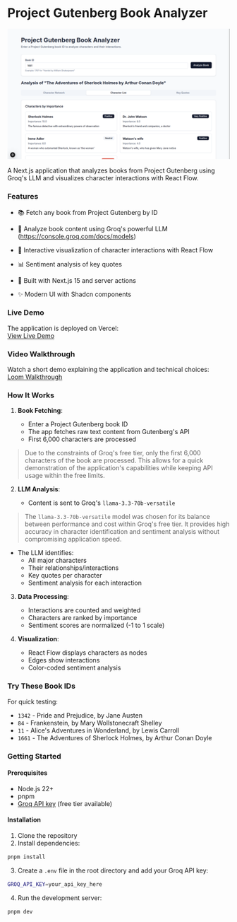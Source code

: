 # Project Gutenberg Book Analyzer

![Project Screenshot](/app/opengraph-image.png)

A Next.js application that analyzes books from Project Gutenberg using Groq's LLM and visualizes character interactions with React Flow.

### Features

- 📚 Fetch any book from Project Gutenberg by ID
- 🤖 Analyze book content using Groq's powerful LLM (https://console.groq.com/docs/models)

- 🎨 Interactive visualization of character interactions with React Flow
- 📊 Sentiment analysis of key quotes
- 🚀 Built with Next.js 15 and server actions
- ✨ Modern UI with Shadcn components

### Live Demo

The application is deployed on Vercel:  
[View Live Demo](https://project-gutenberg.lucasfranzolin.dev)

### Video Walkthrough

Watch a short demo explaining the application and technical choices:  
[Loom Walkthrough](https://www.loom.com/share/abdda3de54b74e248fe6c5283a886be7)

### How It Works

1. **Book Fetching**:

   - Enter a Project Gutenberg book ID
   - The app fetches raw text content from Gutenberg's API
   - First 6,000 characters are processed

> Due to the constraints of Groq's free tier, only the first 6,000 characters of the book are processed. This allows for a quick demonstration of the application's capabilities while keeping API usage within the free limits.

2. **LLM Analysis**:

   - Content is sent to Groq's `llama-3.3-70b-versatile`

> The `llama-3.3-70b-versatile` model was chosen for its balance between performance and cost within Groq's free tier. It provides high accuracy in character identification and sentiment analysis without compromising application speed.

- The LLM identifies:
  - All major characters
  - Their relationships/interactions
  - Key quotes per character
  - Sentiment analysis for each interaction

3. **Data Processing**:

   - Interactions are counted and weighted
   - Characters are ranked by importance
   - Sentiment scores are normalized (-1 to 1 scale)

4. **Visualization**:
   - React Flow displays characters as nodes
   - Edges show interactions
   - Color-coded sentiment analysis

### Try These Book IDs

For quick testing:

- `1342` - Pride and Prejudice, by Jane Austen
- `84` - Frankenstein, by Mary Wollstonecraft Shelley
- `11` - Alice's Adventures in Wonderland, by Lewis Carroll
- `1661` - The Adventures of Sherlock Holmes, by Arthur Conan Doyle

### Getting Started

#### Prerequisites

- Node.js 22+
- pnpm
- [Groq API key](https://console.groq.com/keys) (free tier available)

#### Installation

1. Clone the repository
2. Install dependencies:

```bash
pnpm install
```

3. Create a `.env` file in the root directory and add your Groq API key:

```bash
GROQ_API_KEY=your_api_key_here
```

4. Run the development server:

```bash
pnpm dev
```
